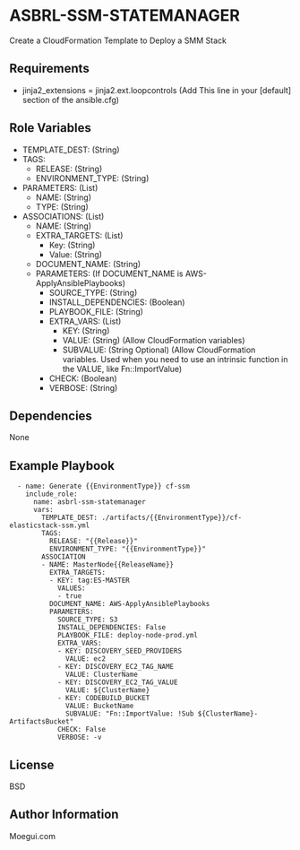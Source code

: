 ASBRL-SSM-STATEMANAGER
=========

Create a CloudFormation Template to Deploy a SMM Stack

Requirements
------------

- jinja2_extensions = jinja2.ext.loopcontrols (Add This line in your [default] section of the ansible.cfg)


Role Variables
--------------

- TEMPLATE_DEST: (String)
- TAGS:
    - RELEASE: (String)
    - ENVIRONMENT_TYPE: (String)
- PARAMETERS: (List)
  - NAME: (String)
  - TYPE: (String)
- ASSOCIATIONS: (List)
  - NAME: (String)
  - EXTRA_TARGETS: (List)
    - Key: (String)
    - Value: (String)
  - DOCUMENT_NAME: (String)
  - PARAMETERS: (If DOCUMENT_NAME is AWS-ApplyAnsiblePlaybooks)
    - SOURCE_TYPE: (String)
    - INSTALL_DEPENDENCIES: (Boolean)
    - PLAYBOOK_FILE: (String)
    - EXTRA_VARS: (List)
      - KEY: (String)
      - VALUE: (String) (Allow CloudFormation variables)
      - SUBVALUE: (String Optional) (Allow CloudFormation variables. Used when you need to use an intrinsic function in the VALUE, like Fn::ImportValue)
    - CHECK: (Boolean)
    - VERBOSE: (String)
            
Dependencies
------------

None

Example Playbook
----------------

          
      - name: Generate {{EnvironmentType}} cf-ssm
        include_role:
          name: asbrl-ssm-statemanager
          vars:
            TEMPLATE_DEST: ./artifacts/{{EnvironmentType}}/cf-elasticstack-ssm.yml
            TAGS:
              RELEASE: "{{Release}}"
              ENVIRONMENT_TYPE: "{{EnvironmentType}}"
            ASSOCIATION
            - NAME: MasterNode{{ReleaseName}}
              EXTRA_TARGETS:
              - KEY: tag:ES-MASTER
                VALUES:
                - true
              DOCUMENT_NAME: AWS-ApplyAnsiblePlaybooks
              PARAMETERS:
                SOURCE_TYPE: S3
                INSTALL_DEPENDENCIES: False
                PLAYBOOK_FILE: deploy-node-prod.yml
                EXTRA_VARS:
                - KEY: DISCOVERY_SEED_PROVIDERS
                  VALUE: ec2
                - KEY: DISCOVERY_EC2_TAG_NAME
                  VALUE: ClusterName
                - KEY: DISCOVERY_EC2_TAG_VALUE
                  VALUE: ${ClusterName}
                - KEY: CODEBUILD_BUCKET
                  VALUE: BucketName
                  SUBVALUE: "Fn::ImportValue: !Sub ${ClusterName}-ArtifactsBucket"
                CHECK: False
                VERBOSE: -v
          
License
-------

BSD

Author Information
------------------

Moegui.com
